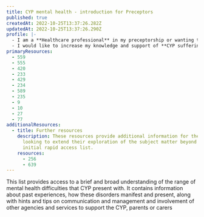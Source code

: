 ```yaml
---
title: CYP mental health - introduction for Preceptors
published: true
createdAt: 2022-10-25T13:37:26.282Z
updatedAt: 2022-10-25T13:37:26.290Z
profile: |-
  - I am a **Healthcare professional** in my preceptorship or wanting to gain a broad overview of CYP mental health
  - I would like to increase my knowledge and support of **CYP suffering with common mental health presentations in paediatric and ED departments**
primaryResources:
  - 559
  - 555
  - 420
  - 233
  - 429
  - 234
  - 589
  - 235
  - 9
  - 10
  - 27
  - 77
additionalResources:
  - title: Further resources
    description: These resources provide additional information for the learner
      looking to extend their exploration of the subject matter beyond the
      initial rapid access list.
    resources:
      - 256
      - 639
---
```

This list provides access to a brief and broad understanding of the range of mental health difficulties that CYP present with. It contains information about past experiences, how these disorders manifest and present, along with hints and tips on communication and management and involvement of other agencies and services to support the CYP, parents or carers